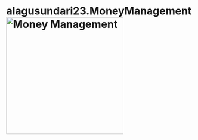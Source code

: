 # alagusundari23.MoneyManagement<img width="314" alt="Money Management" src="https://user-images.githubusercontent.com/88221047/136819742-7a618641-7757-4a64-809c-9f83140bf731.png">
